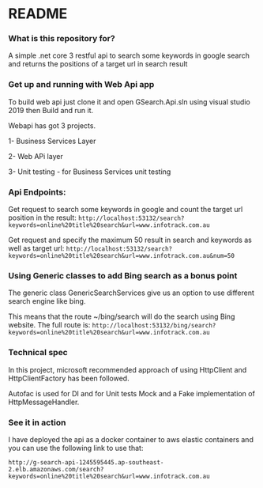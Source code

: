 # README #

### What is this repository for? ###
A simple .net core 3 restful api to search some keywords in google search and returns the positions of a target url in search result 

### Get up and running with Web Api app ###

To build web api just clone it and open GSearch.Api.sln using visual studio 2019 then Build and run it.

Webapi has got 3 projects.


1- Business Services Layer

2- Web APi layer

3- Unit testing -  for Business Services unit testing


### Api Endpoints: ###

Get request to search some keywords in google and count the target url position in the result:
 `http://localhost:53132/search?keywords=online%20title%20search&url=www.infotrack.com.au`

Get request and specify the maximum 50 result in search and keywords as well as target url:
 `http://localhost:53132/search?keywords=online%20title%20search&url=www.infotrack.com.au&num=50`

### Using Generic classes to add Bing search as a bonus point ###
The generic class GenericSearchServices<T> give us an option to use different search engine like bing. 

This means that the route ~/bing/search will do the search using Bing website. The full route is:
 `http://localhost:53132/bing/search?keywords=online%20title%20search&url=www.infotrack.com.au`

### Technical spec ###

In this project, microsoft recommended approach of using HttpClient and HttpClientFactory has been followed.

Autofac is used for DI and for Unit tests Mock and a Fake implementation of HttpMessageHandler. 



### See it in action ###
I have deployed the api as a docker container to aws elastic containers and you can use the following link to use that:


`http://g-search-api-1245595445.ap-southeast-2.elb.amazonaws.com/search?keywords=online%20title%20search&url=www.infotrack.com.au`


